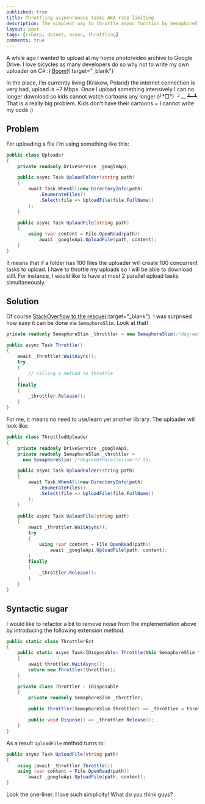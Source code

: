 ```yaml
---
published: true
title: Throttling asynchronous tasks AKA rate limiting
description: The simplest way to throttle async function by SemaphoreSlim in .NET
layout: post
tags: [csharp, dotnet, async, throttling]
comments: true
---
```


A while ago I wanted to upload al my home photo/video archive to Google Drive. I love bicycles as many developers do so why not to write my own uploader on C# :) [Boom!](https://github.com/gaevoy/Gaev.GoogleDriveUploader){:target="_blank"}

In the place, I’m currently living (Krakow, Poland) the internet connection is very bad, upload is ~7 Mbps. Once I upload something intensively I can no longer download so kids cannot watch cartoons any longer (╯°□°）╯︵ ┻━┻. That is a really big problem. Kids don’t have their cartoons = I cannot write my code :)

## Problem

For uploading a file I'm using something like this:
```c#
public class Uploader
{
    private readonly DriveService _googleApi;

    public async Task UploadFolder(string path)
    {
        await Task.WhenAll(new DirectoryInfo(path)
            .EnumerateFiles()
            .Select(file => UploadFile(file.FullName))
        );
    }

    public async Task UploadFile(string path)
    {
        using (var content = File.OpenRead(path))
            await _googleApi.UploadFile(path, content);
    }
}
```
It means that if a folder has 100 files the uploader will create 100 concurrent tasks to upload. I have to throttle my uploads so I will be able to download still. For instance, I would like to have at most 2 parallel upload tasks simultaneously.

## Solution

Of course [StackOverflow to the rescue](https://stackoverflow.com/a/22493662/1400547){:target="_blank"}. I was surprised how easy it can be done via `SemaphoreSlim`. Look at that!
```c#
private readonly SemaphoreSlim _throttler = new SemaphoreSlim(/*degreeOfParallelism:*/ 2);

public async Task Throttle()
{
    await _throttler.WaitAsync();
    try
    {
        // calling a method to throttle
    }
    finally
    {
        _throttler.Release();
    }
}
```
 For me, it means no need to use/learn yet another library. The uploader will look like:
 ```c#
 public class ThrottledUploader
 {
     private readonly DriveService _googleApi;
     private readonly SemaphoreSlim _throttler = 
       new SemaphoreSlim( /*degreeOfParallelism:*/ 2);
 
     public async Task UploadFolder(string path)
     {
         await Task.WhenAll(new DirectoryInfo(path)
             .EnumerateFiles()
             .Select(file => UploadFile(file.FullName))
         );
     }
 
     public async Task UploadFile(string path)
     {
         await _throttler.WaitAsync();
         try
         {
             using (var content = File.OpenRead(path))
                 await _googleApi.UploadFile(path, content);
         }
         finally
         {
             _throttler.Release();
         }
     }
 }
 ```

## Syntactic sugar
 
I would like to refactor a bit to remove noise from the implementation above by introducing the following extension method.

```c#
public static class ThrottlerExt
{
    public static async Task<IDisposable> Throttle(this SemaphoreSlim throttler)
    {
        await throttler.WaitAsync();
        return new Throttler(throttler);
    }

    private class Throttler : IDisposable
    {
        private readonly SemaphoreSlim _throttler;

        public Throttler(SemaphoreSlim throttler) => _throttler = throttler;

        public void Dispose() => _throttler.Release();
    }
}
```

As a result `UploadFile` method turns to:
```c#
public async Task UploadFile(string path)
{
    using (await _throttler.Throttle())
    using (var content = File.OpenRead(path))
        await _googleApi.UploadFile(path, content);
}
```
Look the one-liner. I love such simplicity! What do you think guys?
